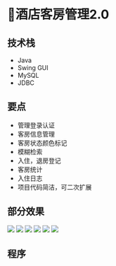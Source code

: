 # 🛌酒店客房管理2.0
<MyGlobalComponent />

## 技术栈
- Java
- Swing GUI
- MySQL
- JDBC

## 要点
- 管理登录认证
- 客房信息管理
- 客房状态颜色标记
- 模糊检索
- 入住，退房登记
- 客房统计
- 入住日志
- 项目代码简洁，可二次扩展

## 部分效果
![](http://cdn.qiniu.liyansheng.top/img/20240629155026.png)
![](http://cdn.qiniu.liyansheng.top/img/20240629155317.png)
![](http://cdn.qiniu.liyansheng.top/img/20240629155125.png)
![](http://cdn.qiniu.liyansheng.top/img/20240629155146.png)
![](http://cdn.qiniu.liyansheng.top/img/20240629170338.png)
![](http://cdn.qiniu.liyansheng.top/img/20240629155334.png)

## 程序
<!-- ![](http://cdn.qiniu.liyansheng.top/img/20240629161341.png) -->
<PaymentButton :productId="138" />
